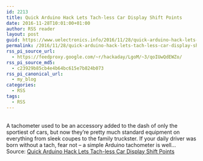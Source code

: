```yaml
---
id: 2213
title: Quick Arduino Hack Lets Tach-less Car Display Shift Points
date: 2016-11-28T10:01:00+01:00
author: RSS reader
layout: post
guid: https://www.uelectronics.info/2016/11/28/quick-arduino-hack-lets-tach-less-car-display-shift-points/
permalink: /2016/11/28/quick-arduino-hack-lets-tach-less-car-display-shift-points/
rss_pi_source_url:
  - https://feedproxy.google.com/~r/hackaday/LgoM/~3/qoIUwQdEWZo/
rss_pi_source_md5:
  - c23929b85cb4e4b64bc615e7b824b073
rss_pi_canonical_url:
  - my_blog
categories:
  - RSS
tags:
  - RSS
---
```

&#013;  
A tachometer used to be an accessory added to the dash of only the sportiest of cars, but now they’re pretty much standard equipment on everything from sleek coupes to the family truckster. If your daily driver was born without a tach, fear not – a simple Arduino tachometer is well…&#013;  
Source: <a href="https://feedproxy.google.com/~r/hackaday/LgoM/~3/qoIUwQdEWZo/" target="_blank">Quick Arduino Hack Lets Tach-less Car Display Shift Points</a>